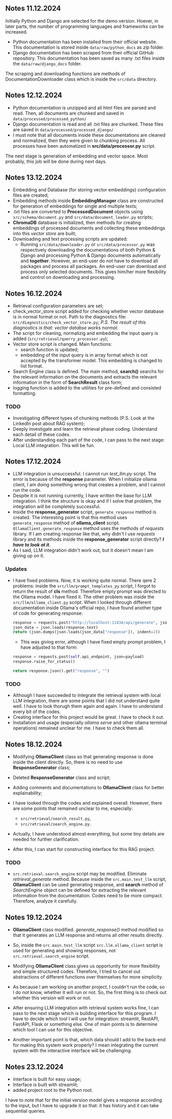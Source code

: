 ## Notes 11.12.2024
Initially Python and Django are selected for the demo version. Hoever, in later parts, the number of programming languages and frameworks can be increased. 
* Python documentation has been installed from their official website. This documentation is stored inside `data/raw/python_docs` as zip folder. 
* Django documentation has been scraped from their official GitHub repository. This documentation has been saved as many .txt files inside the `data/raw/django_docs` folder. 

The scraping and downloading functions are methods of DocumentationDownloader class which is inside the `src/data` directory.

## Notes 12.12.2024
* Python documentation is unzipped and all html files are parsed and read. Then, all documents are chunked and saved in `data/processed/processed_python/`
* Django documentation is read and all .txt files are chunked. These files are saved in `data/processed/processed_django/`
* I must note that all documents inside these documentations are cleaned and normalized, then they were given to chunking process. All processes have been automatized in **src/data/processor.py** script.

The next stage is generation of embedding and vector space. Most probably, this job will be done during next days.

## Notes 13.12.2024
* Embedding and Database (for storing vector embeddings) configuration files are created;
* Embedding methods inside **EmbeddingManager** class are constructed for generation of embeddings for single and multiple texts;
* .txt files are converted to **ProcessedDocument** objects using `src/schema/document.py` and `src/data/document_loader.py` scripts;
* **ChromaDB** database is initialized, then methods for creating embeddings of processed documents and collecting these embeddings into this *vector store* are built;
* Downloading and text processing scripts are updated:
    * Running `src/data/downloader.py` or `src/data/processor.py` was respectively downloading the documentations of both Python & Django and processing Python & Django documents automatically and **together**. However, an end-user do not have to download all packages and process all packages. An end-user can download and process only selected documents. This gives him/her more flexibility and control on downloading and processing.

## Notes 16.12.2024
* Retrieval configuration parameters are set;
* check_vector_store script added for checking whether vector database is in normal format or not. Path to the diagnostics file: `src/diagnostics/check_vector_store.py`;
*P.S. The result of this diagnostics is that: vector databse works normal.*
* The script for cleaning, normalizig and embedding the input query is added (`src/retrieval/querry_processor.py`);
* Vector store script is changed. Main functions:
    * search function is updated;
    * embedding of the input query is in array format which is not accepted by the transformer model. This embedding is changed to list format.
* Search Engine class is defined. The main method, **search()** searchs for the relevant information on the documents and extracts the relevant information in the form of **SearchResult** class form;
* logging function is added to the utilities for pre-defined and consisted formatting.

### TODO
* Investigating different types of chunking methods (P.S. Look at the LinkedIn post about RAG system);
* Deeply investigate and learn the retrieval phase coding. Understand each detail of these codes. 
* After understanding each part of the code, I can pass to the next stage: Local LLM integration. This will be fun. 

## Notes 17.12.2024
* LLM integration is unsuccessful. I cannot run *test_llm.py* script. The error is because of the **response** parameter. When I initialize ollama client, I am doing something wrong that creates a problem, and I cannot run the code. 
* Despite it is not running currently, I have written the base for LLM integration. I think the structure is okay and if I solve that problem, the integration will be completely successful.
* Inside the **response_generator** script, `generate_response` method is created. The interesting point is that this method uses `generate_response` method of **ollama_client** script. `OllamaClient.generate_response` method uses the methods of *requests* library. If I am creating response like that, why didn't I use *requests* library and its methods inside the **response_generator** script directly? **_I have to look at it._**
* As I said, LLM integration didn't work out, but it doesn't mean I am giving up on it. 

### Updates
* I have fixed problems. Now, it is working quite normal. There qere 2 problems: inside the `src/llm/prompt_templates_py` script, I forgot to return the result of **cls** method. Therefore empty prompt was directed to the Ollama model. I have fixed it. The other problem was inside the `src/llm/ollama_client.py` script. When I looked through different documentation inside Ollama's official repo, I have found another type of code for generating response: 
    ```python
    response = requests.post("http://localhost:11434/api/generate", json=payload, stream=False)
    json_data = json.loads(response.text)
    return (json.dumps(json.loads(json_data["response"]), indent=2))
    ```
    * This was giving error, although I have fixed empty prompt problem, I have adjusted to that form:
    ```python
    response = requests.post(self.api_endpoint, json=payload)
    response.raise_for_status()

    return response.json().get("response", "")
    ```

### TODO
* Although I have succeeded to integrate the retrieval system with local LLM integration, there are some points that I did not understand quite well. I have to look thorugh them again and again. I have to understand every bit of the codes.
* Creating interface for this project would be great. I have to check it out.
* Installation and usage (especially *ollama serve* and other ollama terminal operations) remained unclear for me. I have to check them all. 

## Notes 18.12.2024
* Modifying **OllamaClient** class so that generating response is done inside the client directly. So, there is no need to use **ResponseGenerator** class;
* Deleted **ResponseGenerator** class and script;
* Adding comments and documentations to **OllamaClient** class for better explainability;

* I have looked through the codes and explained overall. However, there are some points that remained unclear to me, especially:
    * `src/retrieval/search_result.py`,
    * `src/retrieval/search_engine.py`.
* Actually, I have understood almost everything, but some tiny details are needed for further clarification.

* After this, I can start for constructing interface for this RAG project.

### TODO
* `src.retrieval.search_engine` script may be modified. Eliminate *retrieval_generate* method. Because inside the `src.main.test_llm` script, **OllamaClient** can be used generating response, and **search** method of *SearchEngine* object can be defined for extracting the relevant information from the documentation. Codes need to be more compact. Therefore, analyze it carefully.

## Notes 19.12.2024
* **OllamaClient** class modified. *generate_response()* method modified so that it generates an LLM response and returns all other results directly. 
* So, inside the `src.main.test_llm` script `src.llm.ollama_client` script is used for generating and showing responses, not `src.retrieval.search_engine` script.
* Modifying **OllamaClient** class gives us opportunity for more flexibility and simple structured codes. Therefore, I tried to cancel out abstractions of different functions over themselves for more simplicity.
* As because I am working on another project, I couldn't run the code, so I do not know, whether it will run or not. So, the first thing is to check out whether this version will work or not. 

* After ensuring LLM integration with retrieval system works fine, I can pass to the next stage which is building interface for this program. I have to decide which tool I will use for integration: streamlit, RestAPI, FastAPI, Flask or something else. One of main points is to determine which tool I can use for this objective.
* Another important point is that, which data should I add to the back-end for making this system work properly? I mean integrating the current system with the interactive interface will be challenging.

## Notes 23.12.2024
* Interface is built for easy usage;
* Interface is built with streamlit;
* added project root to the Python root. 

I have to note that for the initial version model gives a response according to the input, but I have to upgrade it so that: it has history and it can take sequential queries.